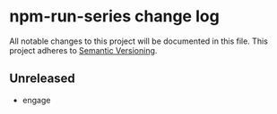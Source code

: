 # npm-run-series change log

All notable changes to this project will be documented in this file.
This project adheres to [Semantic Versioning](http://semver.org/).

## Unreleased
* engage
